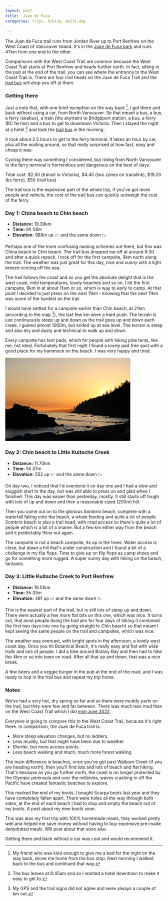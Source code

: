 ```yaml
---
layout: post
title:  Juan de Fuca
categories: trips, hiking, multi-day

---
```


The Juan de Fuca trail runs from Jordan River up to Port Renfrew on the West Coast of Vancouver Island. It's in the <a href="https://bcparks.ca/juan-de-fuca-park/">Juan de Fuca park</a> and runs 47km from one end to the other.

Comparisons with the West Coast Trail are common because the West Coast Trail starts at Port Renfrew and heads further north. In fact, sitting in the pub at the end of the trail, you can see where the entrance to the West Coast Trail is. There are four trail heads on the Juan de Fuca Trail and the <a href="https://trailbus.com/">trail bus</a> will drop you off at them.

### Getting there

Just a note that, with one brief exception on the way back [^1], I got there and back without using a car, from North Vancouver. So that meant a bus, a bus, a ferry (seabus), a train (the skytrain) to Bridgeport station, a bus, a ferry (BC ferries) and a bus to get to downtown Victoria. Then I stayed the night at a hotel [^2] and took the <a href="https://trailbus.com/">trail bus</a> in the morning.

It took about 2.5 hours to get to the ferry terminal. It takes an hour by car, plus all the waiting around, so that really surprised at how fast, easy and cheap it was.

Cycling there was something I considered, but riding from North Vancouver to the ferry terminal is horrendous and dangerous on the best of days.

Total cost: $2.50 (transit in Victoria), $4.45 (two zones on translink), $19.20 (bc ferry), $50 (trail bus)

The trail bus is the expensive part of the whole trip, if you've got more people and vehicle, the cost of the trail bus can quickly outweigh the cost of the ferry.

### Day 1: China beach to Chin beach

* **Distance:** 19.39km
* **Time:** 8h 08m
* **Elevation:** 988m up 📈 and the same down 📉

<div class="strava-embed-placeholder" data-embed-type="activity" data-embed-id="9229033558"></div><script src="https://strava-embeds.com/embed.js"></script>

Perhaps one of the more confusing naming schemes out there, but this was China beach to Chin beach. The trail bus dropped me off at around 8:30 and after a quick repack, I took off for the first campsite, 9km north along the trail. The weather was just great for this day, nice and sunny with a light breeze coming off the sea.

The trail follows the coast and so you get the absolute delight that is the west coast, mild temperatures, lovely beaches and so on. I hit the first campsite, 9km in at about 11am or so, which is way to early to camp. At that point I decided to just press on the next 11km - knowing that the next 11km was some of the hardest on the trail.

I would have settled for a campsite earlier than Chin beach, at 21km (according to the map [^3]), the last few km were a hard push. The terrain is just continuously steep up and down as the trail goes up and down each creek. I gained almost 1000m, but ended up at sea level. The terrain is steep and also dry and dusty and technical to walk up and down.

Every campsite has tent pads, which for people with hiking pole tents, like me, not ideal. Fortunately that first night I found a lovely pad free spot with a good place for my hammock on the beach. I was very happy and tired.

<img src="/files/IMG_0191.JPG" width="400px" />

### Day 2: Chin beach to Little Kuitsche Creek

* **Distance:** 11.70km
* **Time:** 5h 07m
* **Elevation:** 552 up 📈 and the same down 📉

<div class="strava-embed-placeholder" data-embed-type="activity" data-embed-id="9229033403"></div>

On day two, I noticed that I'd overdone it on day one and I had a slow and sluggish start to the day, but was still able to press on and glad when I finished. This day was easier than yesterday, mostly. It still starts off tough with lots of up and down and then a reasonable sized (200m) hill.

Then you come out on to the glorious Sombrio beach, complete with a waterfall falling onto the beach, a whale feeding and quite a lot of people. Sombrio beach is also a trail head, with road access so there's quite a lot of people which is a bit of a shame. But a few km either way from the beach and it predictably thins out again.

The campsite is not a beach campsite, its up in the trees. Water access is close, but down a hill that's under construction and I found a bit of a challenge in my flip flops. Time to give up on flip flops as camp shoes and go for something more rugged. A super sunny day with hiking on the beach, fantastic.

### Day 3: Little Kuitsche Creek to Port Renfrew

* **Distance:** 16.51km
* **Time:** 5h 05m
* **Elevation:** 481 up 📈 and the same down 📉

<div class="strava-embed-placeholder" data-embed-type="activity" data-embed-id="9229038107"></div>

This is the easiest part of the trail, but is still lots of steep up and down. There were actually a few more flat bits on this one, which was nice. It turns out, that most people doing the trail aim for four days of hiking (I combined the first two days into one by going straight to Chin beach) so that meant I kept seeing the same people on the trail and campsites, which was nice.

The weather was overcast, with bright spots in the afternoon, a lovely west coast day. Once you hit Botanical Beach, it's really easy and flat with wide trails and lots of people. I did a hike around Botany Bay and then had to hike the 4km or so into town on road. After all that up and down, that was a nice break.

A few beers and a veggie burger in the pub at the end of the road, and I was ready to hop in the trail bus and repeat my trip home.

### Notes

We've had a very hot, dry spring so far and so there were muddy parts on the trail, but they were few and far between. There was much less mud than on the West Coast Trail which I did <a href="/2022-06-25-west-coast-trail.html">mid-June 2022</a>.

Everyone is going to compare this to the West Coast Trail, because it's right there. In comparison, the Juan de Fuca trail is:
* More steep elevation changes, but no ladders.
* Less muddy, but that might have been due to weather.
* Shorter, but more access points.
* Less beach walking and much, much more forest walking.

The main difference is beaches, once you've got past Walbran Creek (if you are heading north), then you'll find lots and lots of beach and flat hiking. That's because as you go further north, the coast is no longer protected by the Olympic peninsula and over the millennia, waves crashing in off the Pacific have created fantastic beaches to explore.

This marked the end of my boots. I bought Scarpa boots last year and they have completely fallen apart. There were holes all the way through both sides, at the end of each beach I had to stop and empty the beach out of my boots. A post about my new boots soon.

This was also my first trip with 100% homemade meals, they worked pretty well and helped me save money without having to buy expensive pre-made dehydrated meals. Will post about that soon also.

Getting there and back without a car was cool and would recommend it.

[^1]: My friend who was kind enough to give me a bed for the night on the way back, drove me home from the bus stop. Next morning I walked back to the bus and continued that way.
[^2]: The bus leaves at 6:45am and so I wanted a hotel downtown to make it easy to get to.
[^3]: My GPS and the trail signs did not agree and were always a couple of km out.